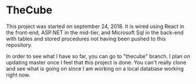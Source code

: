 # TheCube

This project was started on september 24, 2018.  It is wired using React in the front-end, ASP.NET in the mid-tier, and Microsoft Sql in the back-end with tables and stored procedures not having been pushed to this repository.

In order to see what I have so far, you can go to "thecube" branch.  I plan on updating master once I feel that this project is done.  You can't really clone and see what is going on since I am working on a local database working right now.
